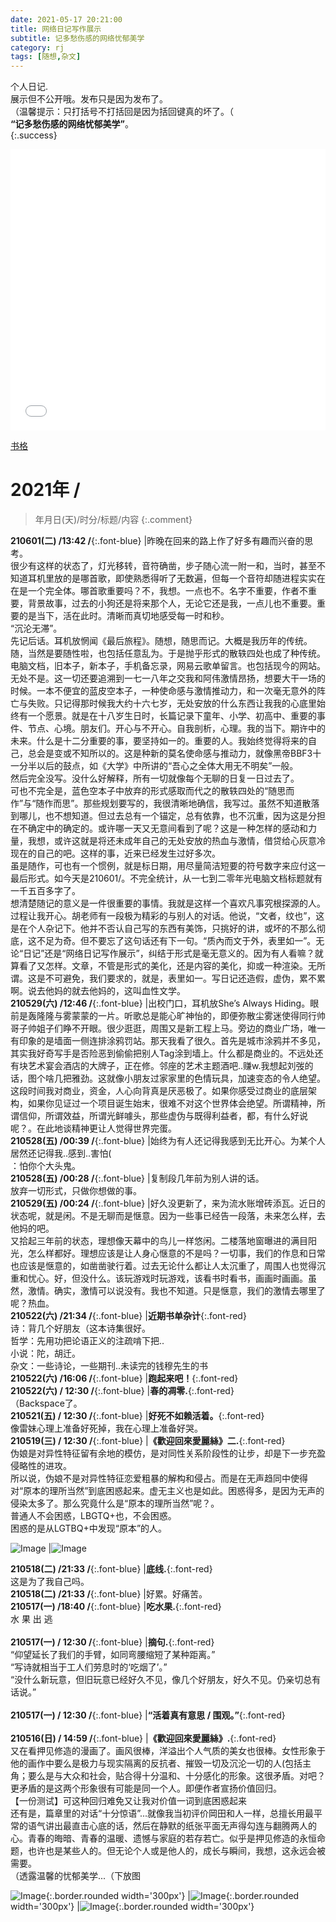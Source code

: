 ```yaml
---
date: 2021-05-17 20:21:00
title: 网络日记写作展示
subtitle: 记多愁伤感的网络忧郁美学
category: rj
tags: [随想,杂文]
---
```


个人日记.<br/>展示但不公开哦。发布只是因为发布了。  
（温馨提示：只打括号不打括回是因为括回键真的坏了。（  
**“记多愁伤感的网络忧郁美学”**。  
{:.success}  
  
<!--more-->
  
<iframe frameborder="no" border="0" marginwidth="0" marginheight="0" width="100%" height=450 src="//music.163.com/outchain/player?type=0&id=2974381229&auto=1&height=430"></iframe>
  

[书格](#20)


# 2021年 /  
> 年月日(天)/时分/标题/内容
{:.comment}  

**210601(二) /13:42 /**{:.font-blue} |昨晚在回来的路上作了好多有趣而兴奋的思考。<br/>很少有这样的状态了，灯光移转，音符确凿，步子随心流一附一和，当时，甚至不知道耳机里放的是哪首歌，即使熟悉得听了无数遍，但每一个音符却随进程实实在在是一个完全体。哪首歌重要吗？不，我想。一点也不。名字不重要，作者不重要，背景故事，过去的小狗还是将来那个人，无论它还是我，一点儿也不重要。重要的是当下，活在此时。清晰而真切地感受每一时和秒。<br/>“沉沦无滞”。<br/>先记后话。耳机放惘闻《最后旅程》。随想，随思而记。大概是我历年的传统。随，当然是要随性啦，也包括任意乱为。于是抛乎形式的散轶四处也成了种传统。电脑文档，旧本子，新本子，手机备忘录，网易云歌单留言。也包括现今的网站。无处不是。这一切还要追溯到一七一八年之交我和阿伟激情昂扬，想要大干一场的时候。一本不便宜的蓝皮空本子，一种使命感与激情推动力，和一次毫无意外的阵亡与失败。只记得那时候我大约十六七岁，无处安放的什么东西让我我的心底里始终有一个愿景。就是在十八岁生日时，长篇记录下童年、小学、初高中、重要的事件、节点、心境。朋友们。开心与不开心。自我剖析，心理。我的当下。期许中的未来。什么是十二分重要的事，要坚持如一的。重要的人。我始终觉得将来的自己，总会是变或不知所以的。这是种新的莫名使命感与推动力，就像黑帝BBF3十一分半以后的鼓点，如《大学》中所讲的“吾心之全体大用无不明矣”一般。<br/>然后完全没写。没什么好解释，所有一切就像每个无聊的日复一日过去了。<br/>可也不完全是，蓝色空本子中放弃的形式感取而代之的散轶四处的“随思而作”与“随作而思”。那些规划要写的，我很清晰地确信，我写过。虽然不知道散落到哪儿，也不想知道。但过去总有一个锚定，总有依靠，也不沉重，因为这是分担在不确定中的确定的。或许哪一天又无意间看到了呢？这是一种怎样的感动和力量，我想，或许这就是将还未成年自己的无处安放的热血与激情，借贷给心灰意冷现在的自己的吧。这样的事，近来已经发生过好多次。<br/>虽是随作，可也有一个惯例，就是标日期，用尽量简洁短要的符号数字来应付这一最后形式。如今天是210601/。不完全统计，从一七到二零年光电脑文档标题就有一千五百多字了。<br/>想清楚随记的意义是一件很重要的事情。我就是这样一个喜欢凡事究根探源的人。过程让我开心。胡老师有一段极为精彩的与别人的对话。他说，“文者，纹也”，这是在个人杂记下。他并不否认自己写的东西有美饰，只挑好的讲，或坏的不那么彻底，这不足为奇。但不要忘了这句话还有下一句。“质內而文于外，表里如一”。无论“日记”还是“网络日记写作展示”，纠结于形式是毫无意义的。因为有人看嘛？就算看了又怎样。文章，不管是形式的美化，还是内容的美化，抑或一种渲染。无所谓。这是不可避免，我们要求的，就是，表里如一。写日记还造假，虚伪，累不累啊。说去他妈的就去他妈的，这叫血性文学。  
**210529(六) /12:46 /**{:.font-blue} |出校门口，耳机放She’s Always Hiding。眼前是轰隆隆与雾蒙蒙的一片。听歌总是能心旷神怡的，即便弥散尘雾迷使得同行帅哥子帅姐子们睁不开眼。很少逛逛，周围又是新工程上马。旁边的商业广场，唯一有印象的是墙面一侧连排涂鸦罚站。那天我看了很久。首先是城市涂鸦并不多见，其实我好奇写手是否险恶到偷偷把别人Tag涂到墙上。什么都是商业的。不远处还有块艺术宴会酒店的大牌子，正在修。邻座的艺术主题酒吧..赚w.我想起刘弢的话，图个啥几把雅劲。这就像小朋友过家家里的色情玩具，加速变态的令人绝望。这段时间我对商业，资金，人心向背真是厌恶极了。如果你感受过商业的底层架构，如果你见证过一个项目诞生始末，很难不对这个世界体会绝望。所谓精神，所谓信仰，所谓效益，所谓光鲜噱头，那些虚伪与既得利益者，都，有什么好说呢？。在此地谈精神更让人觉得世界完蛋。         
**210528(五) /00:39 /**{:.font-blue} |始终为有人还记得我感到无比开心。为某个人居然还记得我..感到..害怕(<br/>：怕你个大头鬼。  
**210528(五) /00:28 /**{:.font-blue} |复制段几年前为别人讲的话。<br/>放弃一切形式，只做你想做的事。  
**210529(五) /00:24 /**{:.font-blue} |好久没更新了，来为流水账增砖添瓦。近日的状态呢，就是闲。不是无聊而是惬意。因为一些事已经告一段落，未来怎么样，去他妈的吧。<br/>又拾起三年前的状态，理想像天幕中的鸟儿一样悠闲。二楼落地窗曝进的满目阳光，怎么样都好。理想应该是让人身心惬意的不是吗？一切事，我们的作息和日常也应该是惬意的，如凿凿驶行着。过去无论什么都让人太沉重了，周围人也觉得沉重和忧心。好，但没什么。该玩游戏时玩游戏，该看书时看书，画画时画画。虽然，激情。确实，激情可以说没有。我也不知道。只是惬意，我们的激情去哪里了呢？热血。  
**210522(六) /21:34 /**{:.font-blue} |**近期书单杂计**{:.font-red}<br/>诗：背几个好朋友（这本诗集很好。<br/>哲学：先用功把论语正义的注疏啃下把..<br/>小说：陀，胡迁。<br/>杂文：一些诗论，一些期刊..未读完的钱穆先生的书  
**210522(六) /16:06 /**{:.font-blue} |**跑起来吧！**{:.font-red}  
**210522(六) / 12:30 /**{:.font-blue} |**春的凋零.**{:.font-red}<br/> （Backspace了。  
**210521(五) / 12:30 /**{:.font-blue} |**好死不如赖活着。**{:.font-red}<br/>像雷妹心理上准备好死掉，我在心理上准备好哭。  
**210519(三) / 12:30 /**{:.font-blue} |**《歡迎回來愛麗絲》二.**{:.font-red}<br/>伪娘是对异性特征留有余地的模仿，是对同性关系阶段性的让步，却是下一步充盈侵略性的进攻。<br/>所以说，伪娘不是对异性特征恋爱粗暴的解构和侵占。而是在无声趋同中使得对“原本的理所当然”到底困惑起来。虚无主义也是如此。困惑得多，是因为无声的侵染太多了。那么究竟什么是“原本的理所当然”呢？。<br/>普通人不会困惑，LBGTQ+也，不会困惑。<br/>困惑的是从LGTBQ+中发现“原本”的人。  

![Image](http://pic.yupoo.com/erowz/adc77b03/536603d9.jpg) |![Image](http://pic.yupoo.com/erowz/004c121d/eace9581.jpg)  

**210518(二) /21:33 /**{:.font-blue} |**底线.**{:.font-red}<br/>这是为了我自己吗。  
**210518(二) /21:33 /**{:.font-blue} |好累。好痛苦。  
**210517(一) /18:40 /**{:.font-blue} |**吃水果.**{:.font-red}<br/>水 果 出 逃<br/>  
**210517(一) / 12:30 /**{:.font-blue} |**摘句.**{:.font-red}<br/>“仰望延长了我们的手臂，如同弯腰缩短了某种距离。”<br/>“写诗就相当于工人们劳息时的‘吃烟了’。”<br/>“没什么新玩意，但旧玩意已经好久不见，像几个好朋友，好久不见。仍亲切总有话说。”<br/>  
**210517(一) / 12:30 /**{:.font-blue} |**“活着真有意思 / 围观。”**{:.font-red}<br/>  
**210516(日) / 14:59 /**{:.font-blue} |**《歡迎回來愛麗絲》.**{:.font-red}<br/>又在看押见修造的漫画了。画风很棒，洋溢出个人气质的美女也很棒。女性形象于他的画作中要么是极力与现实隔离的反抗者、摧毁一切及沉沦一切的人(包括主角；要么是与大众和社会，贴合得十分温和、十分感化的形象。这很矛盾。对吧？更矛盾的是这两个形象很有可能是同一个人。即便作者宣扬价值回归。<span id="20">【一份测试】</span>可这种回归难免又让我对价值一词到底困惑起来<br/>还有是，篇章里的对话“十分惊语”...就像我当初评价岡田和人一样，总擅长用最平常的语气讲出最直击心底的话，然后在静默的纸张平面无声得勾连与翻腾两人的心。青春的晦暗、青春的温暖、遗憾与家庭的若存若亡。似乎是押见修造的永恒命题，也许也是某些人的。但无论个人或是他人的，成长与瞬间，我想，这永远会被需要。<br/>（透露温馨的忧郁美学...（下放图
  
![Image](http://pic.yupoo.com/erowz/a598d263/a26140ff.jpeg){:.border.rounded width='300px'} |![Image](http://pic.yupoo.com/erowz/cb87f691/92db99b6.jpeg){:.border.rounded width='300px'} |![Image](http://pic.yupoo.com/erowz/9417fb3a/8c84d0b1.jpeg){:.border.rounded width='300px'}

